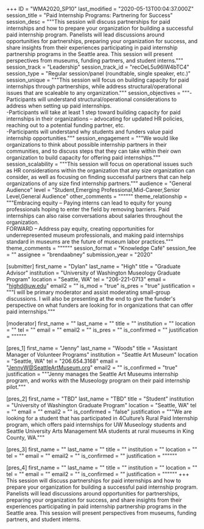 +++
ID = "WMA2020_SP10"
last_modified = "2020-05-13T00:04:37.000Z"
session_title = "Paid Internship Programs: Partnering for Success"
session_desc = """This session will discuss partnerships for paid internships and how to prepare your organization for building a successful paid internship program. Panelists will lead discussions around opportunities for partnerships, preparing your organization for success, and share insights from their experiences participating in paid internship partnership programs in the Seattle area. This session will present perspectives from museums, funding partners, and student interns."""
session_track = "Leadership"
session_track_id = "recOeL5u96IW4bTC4"
session_type = "Regular session/panel (roundtable, single speaker, etc.)"
session_unique = """This session will focus on building capacity for paid internships through partnerships, while address structural/operational issues that are scaleable to any organization."""
session_objectives = """-Participants will understand structural/operational considerations to address when setting up paid internships.<br>-Participants will take at least 1 step toward building capacity for paid internships in their organizations – advocating for updated HR policies, reaching out to a potential funding partner, etc.<br>-Participants will understand why students and funders value paid internship opportunities."""
session_engagement = """We would like organizations to think about possible internship partners in their communities, and to discuss steps that they can take within their own organization to build capacity for offering paid internships."""
session_scalability = """This session will focus on operational issues such as HR considerations within the organization that any size organization can consider, as well as focusing on finding successful partners that can help organizations of any size find internship partners."""
audience = "General Audience"
level = "Student,Emerging Professional,Mid-Career,Senior Level,General Audience"
other_comments = """"""
theme_relationship = """Embracing equity – Paying interns can lead to equity for young professionals hoping to enter the field by removing barriers. Paid internships can also raise conversations about salaries throughout the organization.<br>FORWARD – Address pay equity, creating opportunities for underrepresented museum professionals, and making paid internships standard in museums are the future of museum labor practices."""
theme_comments = """"""
session_format = "Knowledge Café"
session_fee = ""
assignee = "brendaabney"
submission_year = "2020"

[submitter]
first_name = "Dylan"
last_name = "High"
title = "Graduate Advisor"
institution = "University of Washington Museology Graduate Program"
location = "Seattle, WA"
tel = "206-221-0713"
email = "highd@uw.edu"
email2 = ""
is_mod = "true"
is_pres = "true"
justification = """I will be primary moderator and assist moderating small-group discussions. I will also be presenting at the end to give the funder's perspective on what funders are looking for in organizations that can offer paid internships."""

[moderator]
first_name = ""
last_name = ""
title = ""
institution = ""
location = ""
tel = ""
email = ""
email2 = ""
is_pres = ""
is_confirmed = ""
justification = """"""

[pres_1]
first_name = "Jenny"
last_name = "Woods"
title = "Assistant Manager of Volunteer Programs"
institution = "Seattle Art Museum"
location = "Seattle, WA"
tel = "206.654.3168"
email = "JennyW@SeattleArtMuseum.org"
email2 = ""
is_confirmed = "true"
justification = """Jenny manages the Seattle Art Museums internship program, and works with the Museology program on their paid internship pilot."""

[pres_2]
first_name = "TBD"
last_name = "TBD"
title = "Student"
institution = "University of Washington Graduate Program"
location = "Seattle, WA"
tel = ""
email = ""
email2 = ""
is_confirmed = "false"
justification = """We are looking for a student that has participated in 4Culture’s Rural Paid Internship program, which offers paid internships for UW Museology students and Seattle University Arts Management MA students at rural museums in King County, WA."""

[pres_3]
first_name = ""
last_name = ""
title = ""
institution = ""
location = ""
tel = ""
email = ""
email2 = ""
is_confirmed = ""
justification = """"""

[pres_4]
first_name = ""
last_name = ""
title = ""
institution = ""
location = ""
tel = ""
email = ""
email2 = ""
is_confirmed = ""
justification = """"""
+++
This session will discuss partnerships for paid internships and how to prepare your organization for building a successful paid internship program. Panelists will lead discussions around opportunities for partnerships, preparing your organization for success, and share insights from their experiences participating in paid internship partnership programs in the Seattle area. This session will present perspectives from museums, funding partners, and student interns.